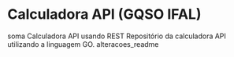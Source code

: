 # Calculadora API (GQSO IFAL)
 soma
    Calculadora API usando REST
    Repositório da calculadora API utilizando a linguagem GO.
 alteracoes_readme
